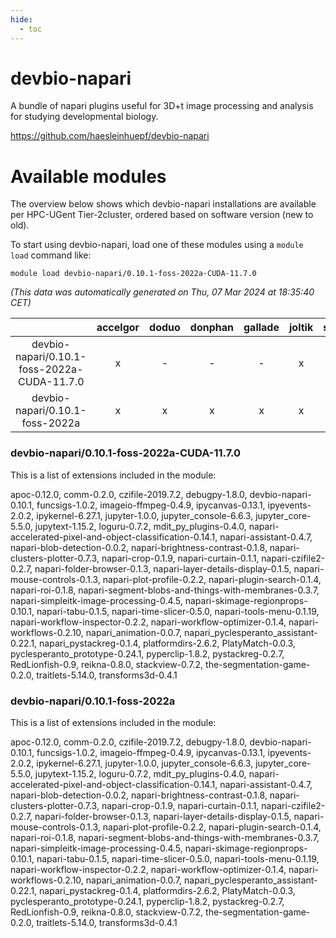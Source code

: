 ```yaml
---
hide:
  - toc
---
```


devbio-napari
=============


A bundle of napari plugins useful for 3D+t image processing and analysis for studying developmental biology.

https://github.com/haesleinhuepf/devbio-napari
# Available modules


The overview below shows which devbio-napari installations are available per HPC-UGent Tier-2cluster, ordered based on software version (new to old).

To start using devbio-napari, load one of these modules using a `module load` command like:

```shell
module load devbio-napari/0.10.1-foss-2022a-CUDA-11.7.0
```

*(This data was automatically generated on Thu, 07 Mar 2024 at 18:35:40 CET)*  

| |accelgor|doduo|donphan|gallade|joltik|skitty|
| :---: | :---: | :---: | :---: | :---: | :---: | :---: |
|devbio-napari/0.10.1-foss-2022a-CUDA-11.7.0|x|-|-|-|x|-|
|devbio-napari/0.10.1-foss-2022a|x|x|x|x|x|x|


### devbio-napari/0.10.1-foss-2022a-CUDA-11.7.0

This is a list of extensions included in the module:

apoc-0.12.0, comm-0.2.0, czifile-2019.7.2, debugpy-1.8.0, devbio-napari-0.10.1, funcsigs-1.0.2, imageio-ffmpeg-0.4.9, ipycanvas-0.13.1, ipyevents-2.0.2, ipykernel-6.27.1, jupyter-1.0.0, jupyter_console-6.6.3, jupyter_core-5.5.0, jupytext-1.15.2, loguru-0.7.2, mdit_py_plugins-0.4.0, napari-accelerated-pixel-and-object-classification-0.14.1, napari-assistant-0.4.7, napari-blob-detection-0.0.2, napari-brightness-contrast-0.1.8, napari-clusters-plotter-0.7.3, napari-crop-0.1.9, napari-curtain-0.1.1, napari-czifile2-0.2.7, napari-folder-browser-0.1.3, napari-layer-details-display-0.1.5, napari-mouse-controls-0.1.3, napari-plot-profile-0.2.2, napari-plugin-search-0.1.4, napari-roi-0.1.8, napari-segment-blobs-and-things-with-membranes-0.3.7, napari-simpleitk-image-processing-0.4.5, napari-skimage-regionprops-0.10.1, napari-tabu-0.1.5, napari-time-slicer-0.5.0, napari-tools-menu-0.1.19, napari-workflow-inspector-0.2.2, napari-workflow-optimizer-0.1.4, napari-workflows-0.2.10, napari_animation-0.0.7, napari_pyclesperanto_assistant-0.22.1, napari_pystackreg-0.1.4, platformdirs-2.6.2, PlatyMatch-0.0.3, pyclesperanto_prototype-0.24.1, pyperclip-1.8.2, pystackreg-0.2.7, RedLionfish-0.9, reikna-0.8.0, stackview-0.7.2, the-segmentation-game-0.2.0, traitlets-5.14.0, transforms3d-0.4.1

### devbio-napari/0.10.1-foss-2022a

This is a list of extensions included in the module:

apoc-0.12.0, comm-0.2.0, czifile-2019.7.2, debugpy-1.8.0, devbio-napari-0.10.1, funcsigs-1.0.2, imageio-ffmpeg-0.4.9, ipycanvas-0.13.1, ipyevents-2.0.2, ipykernel-6.27.1, jupyter-1.0.0, jupyter_console-6.6.3, jupyter_core-5.5.0, jupytext-1.15.2, loguru-0.7.2, mdit_py_plugins-0.4.0, napari-accelerated-pixel-and-object-classification-0.14.1, napari-assistant-0.4.7, napari-blob-detection-0.0.2, napari-brightness-contrast-0.1.8, napari-clusters-plotter-0.7.3, napari-crop-0.1.9, napari-curtain-0.1.1, napari-czifile2-0.2.7, napari-folder-browser-0.1.3, napari-layer-details-display-0.1.5, napari-mouse-controls-0.1.3, napari-plot-profile-0.2.2, napari-plugin-search-0.1.4, napari-roi-0.1.8, napari-segment-blobs-and-things-with-membranes-0.3.7, napari-simpleitk-image-processing-0.4.5, napari-skimage-regionprops-0.10.1, napari-tabu-0.1.5, napari-time-slicer-0.5.0, napari-tools-menu-0.1.19, napari-workflow-inspector-0.2.2, napari-workflow-optimizer-0.1.4, napari-workflows-0.2.10, napari_animation-0.0.7, napari_pyclesperanto_assistant-0.22.1, napari_pystackreg-0.1.4, platformdirs-2.6.2, PlatyMatch-0.0.3, pyclesperanto_prototype-0.24.1, pyperclip-1.8.2, pystackreg-0.2.7, RedLionfish-0.9, reikna-0.8.0, stackview-0.7.2, the-segmentation-game-0.2.0, traitlets-5.14.0, transforms3d-0.4.1